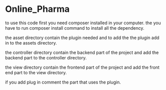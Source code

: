 # Online_Pharma

to use this code first you need composer installed in your computer.
the you have to run composer install command to install all the dependency.

the asset directory contain the plugin needed and to add the the plugin add in to the assets directory.

the controller directory contain the backend part of the project and add the backend part to the controller directory.

the view directory contain the frontend part of the project and add the front end part to the view directory.

if you add plug in comment the part that uses the plugin.
